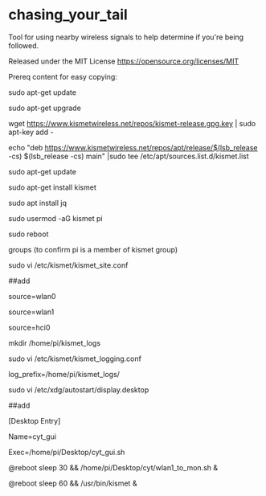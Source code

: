 # chasing_your_tail
Tool for using nearby wireless signals to help determine if you're being followed. 

Released under the MIT License https://opensource.org/licenses/MIT



Prereq content for easy copying:

sudo apt-get update

sudo apt-get upgrade

wget https://www.kismetwireless.net/repos/kismet-release.gpg.key | sudo apt-key add -

echo "deb https://www.kismetwireless.net/repos/apt/release/$(lsb_release -cs) $(lsb_release -cs) main" |sudo tee /etc/apt/sources.list.d/kismet.list


sudo apt-get update

sudo apt-get install kismet

sudo apt install jq

sudo usermod -aG kismet pi

sudo reboot

groups (to confirm pi is a member of kismet group)

sudo vi /etc/kismet/kismet_site.conf

##add

source=wlan0

source=wlan1

source=hci0

mkdir /home/pi/kismet_logs

sudo vi /etc/kismet/kismet_logging.conf

log_prefix=/home/pi/kismet_logs/

sudo vi /etc/xdg/autostart/display.desktop

##add

[Desktop Entry]

Name=cyt_gui

Exec=/home/pi/Desktop/cyt_gui.sh



@reboot sleep 30 && /home/pi/Desktop/cyt/wlan1_to_mon.sh &

@reboot sleep 60 && /usr/bin/kismet &
